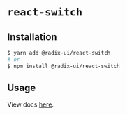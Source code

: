 # `react-switch`

## Installation

```sh
$ yarn add @radix-ui/react-switch
# or
$ npm install @radix-ui/react-switch
```

## Usage

View docs [here](https://radix-ui.com/primitives/docs/components/switch).
